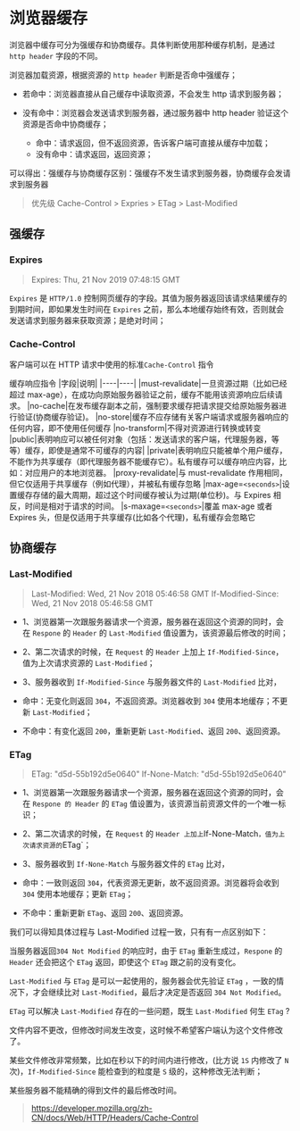 # 浏览器缓存

浏览器中缓存可分为强缓存和协商缓存。具体判断使用那种缓存机制，是通过 `http header` 字段的不同。

浏览器加载资源，根据资源的 `http header` 判断是否命中强缓存；

- 若命中：浏览器直接从自己缓存中读取资源，不会发生 http 请求到服务器；
- 没有命中：浏览器会发送请求到服务器，通过服务器中 http header 验证这个资源是否命中协商缓存；

  - 命中：请求返回，但不返回资源，告诉客户端可直接从缓存中加载；
  - 没有命中：请求返回，返回资源；

可以得出：强缓存与协商缓存区别：强缓存不发生请求到服务器，协商缓存会发请求到服务器

> 优先级 Cache-Control > Expries > ETag > Last-Modified

## 强缓存

### Expires

> Expires: Thu, 21 Nov 2019 07:48:15 GMT

`Expires` 是 `HTTP/1.0` 控制网页缓存的字段。其值为服务器返回该请求结果缓存的到期时间，即如果发生时间在 `Expires` 之前，那么本地缓存始终有效，否则就会发送请求到服务器来获取资源；是绝对时间；

### Cache-Control

客户端可以在 HTTP 请求中使用的标准`Cache-Control` 指令

缓存响应指令
|字段|说明|
|----|----|
|must-revalidate|一旦资源过期（比如已经超过 max-age），在成功向原始服务器验证之前，缓存不能用该资源响应后续请求。
|no-cache|在发布缓存副本之前，强制要求缓存把请求提交给原始服务器进行验证(协商缓存验证)。
|no-store|缓存不应存储有关客户端请求或服务器响应的任何内容，即不使用任何缓存
|no-transform|不得对资源进行转换或转变
|public|表明响应可以被任何对象（包括：发送请求的客户端，代理服务器，等等）缓存，即使是通常不可缓存的内容|
|private|表明响应只能被单个用户缓存，不能作为共享缓存（即代理服务器不能缓存它）。私有缓存可以缓存响应内容，比如：对应用户的本地浏览器。
|proxy-revalidate|与 must-revalidate 作用相同，但它仅适用于共享缓存（例如代理），并被私有缓存忽略
|max-age=`<seconds>`|设置缓存存储的最大周期，超过这个时间缓存被认为过期(单位秒)。与 Expires 相反，时间是相对于请求的时间。
|s-maxage=`<seconds>`|覆盖 max-age 或者 Expires 头，但是仅适用于共享缓存(比如各个代理)，私有缓存会忽略它

## 协商缓存

### Last-Modified

> Last-Modified: Wed, 21 Nov 2018 05:46:58 GMT
> If-Modified-Since: Wed, 21 Nov 2018 05:46:58 GMT

- 1、浏览器第一次跟服务器请求一个资源，服务器在返回这个资源的同时，会在 `Respone` 的 `Header` 的 `Last-Modified` 值设置为，该资源最后修改的时间；
- 2、第二次请求的时候，在 `Request` 的 `Header` 上加上 `If-Modified-Since`，值为上次请求资源的 `Last-Modified`；
- 3、服务器收到 `If-Modified-Since` 与服务器文件的 `Last-Modified` 比对，

- 命中：无变化则返回 `304`，不返回资源。浏览器收到 `304` 使用本地缓存；不更新 `Last-Modified`；
- 不命中：有变化返回 `200`，重新更新 `Last-Modified`、返回 `200`、返回资源。

### ETag

> ETag: "d5d-55b192d5e0640"
> If-None-Match: "d5d-55b192d5e0640"

- 1、浏览器第一次跟服务器请求一个资源，服务器在返回这个资源的同时，会在 `Respone 的 Header` 的 `ETag` 值设置为，该资源当前资源文件的一个唯一标识；
- 2、第二次请求的时候，在 `Request` 的 `Header 上加上`If-None-Match`，值为上次请求资源的`ETag`；
- 3、服务器收到 `If-None-Match` 与服务器文件的 `ETag` 比对，

- 命中：一致则返回 `304`，代表资源无更新，故不返回资源。浏览器将会收到 `304` 使用本地缓存；更新 `ETag`；
- 不命中：重新更新 `ETag`、返回 `200`、返回资源。

我们可以得知具体过程与 Last-Modified 过程一致，只有有一点区别如下：

当服务器返回`304 Not Modified` 的响应时，由于 `ETag` 重新生成过，`Respone` 的 `Header` 还会把这个 `ETag` 返回，即使这个 `ETag` 跟之前的没有变化。

`Last-Modified` 与 `ETag` 是可以一起使用的，服务器会优先验证 `ETag` ，一致的情况下，才会继续比对 `Last-Modified`，最后才决定是否返回 `304 Not Modified`。

`ETag` 可以解决 `Last-Modified` 存在的一些问题，既生 `Last-Modified` 何生 `ETag` ?

文件内容不更改，但修改时间发生改变，这时候不希望客户端认为这个文件修改了。

某些文件修改非常频繁，比如在秒以下的时间内进行修改，(比方说 `1S` 内修改了 `N` 次)，`If-Modified-Since` 能检查到的粒度是 `S` 级的，这种修改无法判断；

某些服务器不能精确的得到文件的最后修改时间。

> <https://developer.mozilla.org/zh-CN/docs/Web/HTTP/Headers/Cache-Control>
